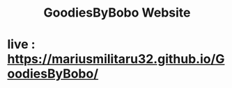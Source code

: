 <h1 align="center">GoodiesByBobo Website</h1>















# live : https://mariusmilitaru32.github.io/GoodiesByBobo/
